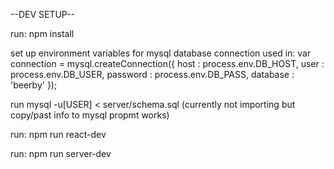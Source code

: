 --DEV SETUP--

run: npm install

set up environment variables for mysql database connection
  used in:
  var connection = mysql.createConnection({
    host     : process.env.DB_HOST,
    user     : process.env.DB_USER,
    password : process.env.DB_PASS,
    database : 'beerby'
  });

run mysql -u[USER] < server/schema.sql
(currently not importing but copy/past info to mysql propmt works)

run: npm run react-dev

run: npm run server-dev



